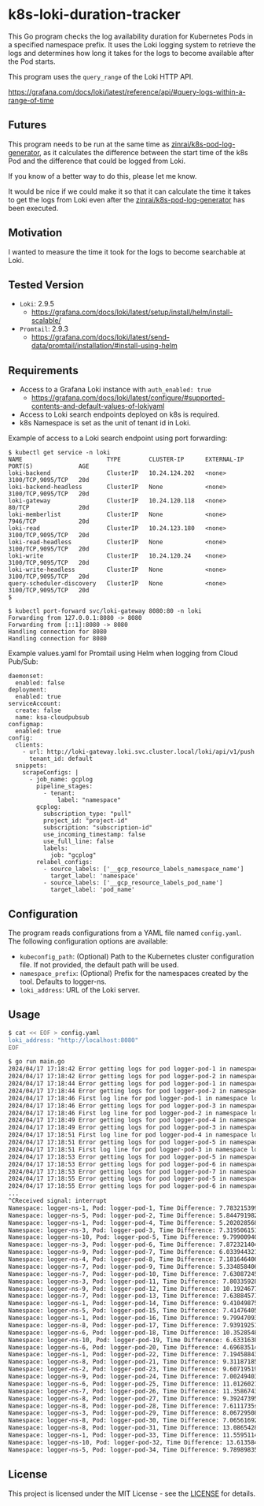 # k8s-loki-duration-tracker

This Go program checks the log availability duration for Kubernetes Pods in a specified namespace prefix. It uses the Loki logging system to retrieve the logs and determines how long it takes for the logs to become available after the Pod starts.

This program uses the `query_range` of the Loki HTTP API.

https://grafana.com/docs/loki/latest/reference/api/#query-logs-within-a-range-of-time

## Futures

This program needs to be run at the same time as [zinrai/k8s-pod-log-generator](https://github.com/zinrai/k8s-loki-logline-verifier), as it calculates the difference between the start time of the k8s Pod and the difference that could be logged from Loki.

If you know of a better way to do this, please let me know.

It would be nice if we could make it so that it can calculate the time it takes to get the logs from Loki even after the [zinrai/k8s-pod-log-generator](https://github.com/zinrai/k8s-loki-logline-verifier) has been executed.

## Motivation

I wanted to measure the time it took for the logs to become searchable at Loki.

## Tested Version

- `Loki`: 2.9.5
    - https://grafana.com/docs/loki/latest/setup/install/helm/install-scalable/
- `Promtail`: 2.9.3
    - https://grafana.com/docs/loki/latest/send-data/promtail/installation/#install-using-helm

## Requirements

- Access to a Grafana Loki instance with `auth_enabled: true`
    - https://grafana.com/docs/loki/latest/configure/#supported-contents-and-default-values-of-lokiyaml
- Access to Loki search endpoints deployed on k8s is required.
- k8s Namespace is set as the unit of tenant id in Loki.

Example of access to a Loki search endpoint using port forwarding:

```
$ kubectl get service -n loki
NAME                        TYPE        CLUSTER-IP      EXTERNAL-IP   PORT(S)             AGE
loki-backend                ClusterIP   10.24.124.202   <none>        3100/TCP,9095/TCP   20d
loki-backend-headless       ClusterIP   None            <none>        3100/TCP,9095/TCP   20d
loki-gateway                ClusterIP   10.24.120.118   <none>        80/TCP              20d
loki-memberlist             ClusterIP   None            <none>        7946/TCP            20d
loki-read                   ClusterIP   10.24.123.180   <none>        3100/TCP,9095/TCP   20d
loki-read-headless          ClusterIP   None            <none>        3100/TCP,9095/TCP   20d
loki-write                  ClusterIP   10.24.120.24    <none>        3100/TCP,9095/TCP   20d
loki-write-headless         ClusterIP   None            <none>        3100/TCP,9095/TCP   20d
query-scheduler-discovery   ClusterIP   None            <none>        3100/TCP,9095/TCP   20d
$
```
```
$ kubectl port-forward svc/loki-gateway 8080:80 -n loki
Forwarding from 127.0.0.1:8080 -> 8080
Forwarding from [::1]:8080 -> 8080
Handling connection for 8080
Handling connection for 8080
```

Example values.yaml for Promtail using Helm when logging from Cloud Pub/Sub:

```
daemonset:
  enabled: false
deployment:
  enabled: true
serviceAccount:
  create: false
  name: ksa-cloudpubsub
configmap:
  enabled: true
config:
  clients:
    - url: http://loki-gateway.loki.svc.cluster.local/loki/api/v1/push
      tenant_id: default
  snippets:
    scrapeConfigs: |
      - job_name: gcplog
        pipeline_stages:
          - tenant:
              label: "namespace"
        gcplog:
          subscription_type: "pull"
          project_id: "project-id"
          subscription: "subscription-id"
          use_incoming_timestamp: false
          use_full_line: false
          labels:
            job: "gcplog"
        relabel_configs:
          - source_labels: ['__gcp_resource_labels_namespace_name']
            target_label: 'namespace'
          - source_labels: ['__gcp_resource_labels_pod_name']
            target_label: 'pod_name'
```

## Configuration

The program reads configurations from a YAML file named `config.yaml`. The following configuration options are available:

- `kubeconfig_path`: (Optional) Path to the Kubernetes cluster configuration file. If not provided, the default path will be used.
- `namespace_prefix`: (Optional) Prefix for the namespaces created by the tool. Defaults to logger-ns.
- `loki_address`: URL of the Loki server.

## Usage

```bash
$ cat << EOF > config.yaml
loki_address: "http://localhost:8080"
EOF
```

```bash
$ go run main.go
2024/04/17 17:18:42 Error getting logs for pod logger-pod-1 in namespace logger-ns-1: no logs found for pod logger-pod-1
2024/04/17 17:18:42 Error getting logs for pod logger-pod-2 in namespace logger-ns-5: no logs found for pod logger-pod-2
2024/04/17 17:18:44 Error getting logs for pod logger-pod-1 in namespace logger-ns-1: no logs found for pod logger-pod-1
2024/04/17 17:18:44 Error getting logs for pod logger-pod-2 in namespace logger-ns-5: no logs found for pod logger-pod-2
2024/04/17 17:18:46 First log line for pod logger-pod-1 in namespace logger-ns-1: (Time difference: 7.783215399s)
2024/04/17 17:18:46 Error getting logs for pod logger-pod-3 in namespace logger-ns-3: no logs found for pod logger-pod-3
2024/04/17 17:18:46 First log line for pod logger-pod-2 in namespace logger-ns-5: (Time difference: 5.844791982s)
2024/04/17 17:18:49 Error getting logs for pod logger-pod-4 in namespace logger-ns-1: no logs found for pod logger-pod-4
2024/04/17 17:18:49 Error getting logs for pod logger-pod-3 in namespace logger-ns-3: no logs found for pod logger-pod-3
2024/04/17 17:18:51 First log line for pod logger-pod-4 in namespace logger-ns-1: (Time difference: 5.202028568s)
2024/04/17 17:18:51 Error getting logs for pod logger-pod-5 in namespace logger-ns-10: no logs found for pod logger-pod-5
2024/04/17 17:18:51 First log line for pod logger-pod-3 in namespace logger-ns-3: (Time difference: 7.319506151s)
2024/04/17 17:18:53 Error getting logs for pod logger-pod-5 in namespace logger-ns-10: no logs found for pod logger-pod-5
2024/04/17 17:18:53 Error getting logs for pod logger-pod-6 in namespace logger-ns-3: no logs found for pod logger-pod-6
2024/04/17 17:18:53 Error getting logs for pod logger-pod-7 in namespace logger-ns-9: no logs found for pod logger-pod-7
2024/04/17 17:18:55 Error getting logs for pod logger-pod-5 in namespace logger-ns-10: no logs found for pod logger-pod-5
2024/04/17 17:18:55 Error getting logs for pod logger-pod-6 in namespace logger-ns-3: no logs found for pod logger-pod-6
...
^CReceived signal: interrupt
Namespace: logger-ns-1, Pod: logger-pod-1, Time Difference: 7.783215399s
Namespace: logger-ns-5, Pod: logger-pod-2, Time Difference: 5.844791982s
Namespace: logger-ns-1, Pod: logger-pod-4, Time Difference: 5.202028568s
Namespace: logger-ns-3, Pod: logger-pod-3, Time Difference: 7.319506151s
Namespace: logger-ns-10, Pod: logger-pod-5, Time Difference: 9.799009404s
Namespace: logger-ns-3, Pod: logger-pod-6, Time Difference: 7.872321404s
Namespace: logger-ns-9, Pod: logger-pod-7, Time Difference: 6.033944321s
Namespace: logger-ns-4, Pod: logger-pod-8, Time Difference: 7.181646406s
Namespace: logger-ns-7, Pod: logger-pod-9, Time Difference: 5.334858406s
Namespace: logger-ns-7, Pod: logger-pod-10, Time Difference: 7.63087245s
Namespace: logger-ns-3, Pod: logger-pod-11, Time Difference: 7.803359284s
Namespace: logger-ns-9, Pod: logger-pod-12, Time Difference: 10.192467786s
Namespace: logger-ns-7, Pod: logger-pod-13, Time Difference: 7.63884571s
Namespace: logger-ns-1, Pod: logger-pod-14, Time Difference: 9.410498756s
Namespace: logger-ns-5, Pod: logger-pod-15, Time Difference: 7.414764053s
Namespace: logger-ns-1, Pod: logger-pod-16, Time Difference: 9.79947093s
Namespace: logger-ns-8, Pod: logger-pod-17, Time Difference: 7.939192514s
Namespace: logger-ns-6, Pod: logger-pod-18, Time Difference: 10.352854891s
Namespace: logger-ns-10, Pod: logger-pod-19, Time Difference: 6.633163809s
Namespace: logger-ns-6, Pod: logger-pod-20, Time Difference: 4.696835143s
Namespace: logger-ns-1, Pod: logger-pod-22, Time Difference: 7.194588438s
Namespace: logger-ns-8, Pod: logger-pod-21, Time Difference: 9.311871854s
Namespace: logger-ns-2, Pod: logger-pod-23, Time Difference: 9.60719519s
Namespace: logger-ns-9, Pod: logger-pod-24, Time Difference: 7.00249403s
Namespace: logger-ns-6, Pod: logger-pod-25, Time Difference: 11.012602119s
Namespace: logger-ns-7, Pod: logger-pod-26, Time Difference: 11.358674375s
Namespace: logger-ns-8, Pod: logger-pod-27, Time Difference: 9.392473959s
Namespace: logger-ns-8, Pod: logger-pod-28, Time Difference: 7.6111735s
Namespace: logger-ns-3, Pod: logger-pod-29, Time Difference: 8.067295088s
Namespace: logger-ns-8, Pod: logger-pod-30, Time Difference: 7.065616926s
Namespace: logger-ns-8, Pod: logger-pod-31, Time Difference: 13.08654281s
Namespace: logger-ns-1, Pod: logger-pod-33, Time Difference: 11.559511481s
Namespace: logger-ns-10, Pod: logger-pod-32, Time Difference: 13.613584481s
Namespace: logger-ns-5, Pod: logger-pod-34, Time Difference: 9.789898356s
```

## License

This project is licensed under the MIT License - see the [LICENSE](https://opensource.org/license/mit) for details.
